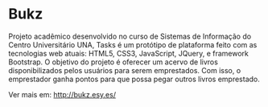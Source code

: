 # Bukz

Projeto acadêmico desenvolvido no curso de Sistemas de Informação do Centro Universitário UNA, Tasks é um protótipo de plataforma feito com as tecnologias web atuais: HTML5, CSS3, JavaScript, JQuery, e framework Bootstrap. 
O objetivo do projeto é oferecer um acervo de livros disponibilizados pelos usuários para serem emprestados. Com isso, o emprestador ganha pontos para que possa pegar outros livros emprestado.

Ver mais em: http://bukz.esy.es/

